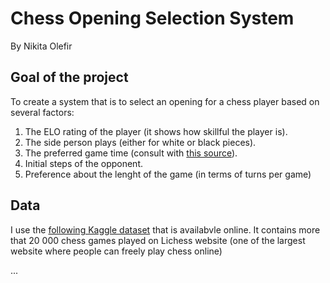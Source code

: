 # Chess Opening Selection System
By Nikita Olefir

## Goal of the project
To create a system that is to select an opening for a chess player based on several factors:
1) The ELO rating of the player (it shows how skillful the player is).
2) The side person plays (either for white or black pieces).
3) The preferred game time (consult with [this source](https://chessfox.com/13-different-types-of-chess-openings/#Flank-Openings)).
4) Initial steps of the opponent.
5) Preference about the lenght of the game (in terms of turns per game)

## Data 
I use the [following Kaggle dataset](https://www.kaggle.com/datasets/datasnaek/chess) that is availabvle online. It contains more that 20 000 chess games played on Lichess website (one of the largest website where people can freely play chess online)

...